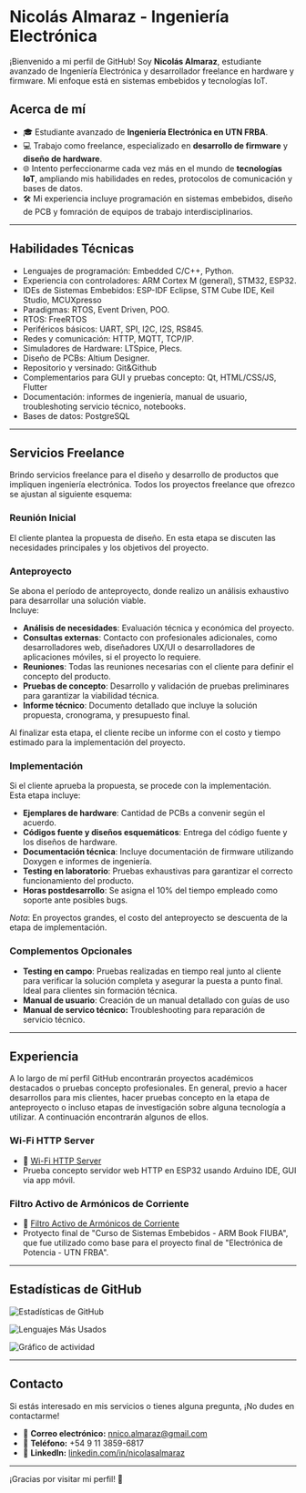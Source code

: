 # Nicolás Almaraz - Ingeniería Electrónica

¡Bienvenido a mi perfil de GitHub!
Soy **Nicolás Almaraz**, estudiante avanzado de Ingeniería Electrónica y desarrollador freelance en hardware y firmware.
Mi enfoque está en sistemas embebidos y tecnologías IoT.

## Acerca de mí

- 🎓 Estudiante avanzado de **Ingeniería Electrónica en UTN FRBA**.
- 💻 Trabajo como freelance, especializado en **desarrollo de firmware** y **diseño de hardware**.
- 🌐 Intento perfeccionarme cada vez más en el mundo de **tecnologías IoT**, ampliando mis habilidades en redes, protocolos de comunicación y bases de datos.
- 🛠️ Mi experiencia incluye programación en sistemas embebidos, diseño de PCB y fomración de equipos de trabajo interdisciplinarios.

---

## Habilidades Técnicas
- Lenguajes de programación: Embedded C/C++, Python.
- Experiencia con controladores: ARM Cortex M (general), STM32, ESP32.
- IDEs de Sistemas Embebidos: ESP-IDF Eclipse, STM Cube IDE, Keil Studio, MCUXpresso
- Paradigmas: RTOS, Event Driven, POO.
- RTOS: FreeRTOS
- Periféricos básicos: UART, SPI, I2C, I2S, RS845.
- Redes y comunicación: HTTP, MQTT, TCP/IP.
- Simuladores de Hardware: LTSpice, Plecs.
- Diseño de PCBs: Altium Designer.
- Repositorio y versinado: Git&Github
- Complementarios para GUI y pruebas concepto: Qt, HTML/CSS/JS, Flutter  
- Documentación: informes de ingeniería, manual de usuario, troubleshoting servicio técnico, notebooks.
- Bases de datos: PostgreSQL
---

## Servicios Freelance

Brindo servicios freelance para el diseño y desarrollo de productos que impliquen ingeniería electrónica.
Todos los proyectos freelance que ofrezco se ajustan al siguiente esquema:

### **Reunión Inicial**
El cliente plantea la propuesta de diseño. En esta etapa se discuten las necesidades principales y los objetivos del proyecto.

### **Anteproyecto**
Se abona el período de anteproyecto, donde realizo un análisis exhaustivo para desarrollar una solución viable.  
Incluye:  
- **Análisis de necesidades**: Evaluación técnica y económica del proyecto.  
- **Consultas externas**: Contacto con profesionales adicionales, como desarrolladores web, diseñadores UX/UI o desarrolladores de aplicaciones móviles, si el proyecto lo requiere.  
- **Reuniones**: Todas las reuniones necesarias con el cliente para definir el concepto del producto.  
- **Pruebas de concepto**: Desarrollo y validación de pruebas preliminares para garantizar la viabilidad técnica.  
- **Informe técnico**: Documento detallado que incluye la solución propuesta, cronograma, y presupuesto final.  

Al finalizar esta etapa, el cliente recibe un informe con el costo y tiempo estimado para la implementación del proyecto.

### **Implementación**
Si el cliente aprueba la propuesta, se procede con la implementación.  
Esta etapa incluye:  
- **Ejemplares de hardware**: Cantidad de PCBs a convenir según el acuerdo.  
- **Códigos fuente y diseños esquemáticos**: Entrega del código fuente y los diseños de hardware.  
- **Documentación técnica**: Incluye documentación de firmware utilizando Doxygen e informes de ingeniería.  
- **Testing en laboratorio**: Pruebas exhaustivas para garantizar el correcto funcionamiento del producto.  
- **Horas postdesarrollo**: Se asigna el 10% del tiempo empleado como soporte ante posibles bugs.  

*Nota*: En proyectos grandes, el costo del anteproyecto se descuenta de la etapa de implementación.

### **Complementos Opcionales**
- **Testing en campo**: Pruebas realizadas en tiempo real junto al cliente para verificar la solución completa y asegurar la puesta a punto final. Ideal para clientes sin formación técnica.  
- **Manual de usuario**: Creación de un manual detallado con guías de uso
- **Manual de servico técnico:** Troubleshooting para reparación de servicio técnico.  

---

## Experiencia
A lo largo de mí perfil GitHub encontrarán proyectos académicos destacados o pruebas concepto profesionales. En general, previo a hacer desarrollos para mis clientes, hacer pruebas concepto en la etapa de anteproyecto o incluso etapas de investigación sobre alguna tecnología a utilizar. A continuación encontrarán algunos de ellos.

### Wi-Fi HTTP Server
- 🔗 [Wi-Fi HTTP Server](https://github.com/NicolasTobiasAlmaraz/wifi_http_server)
- Prueba concepto servidor web HTTP en ESP32 usando Arduino IDE, GUI via app móvil.

### Filtro Activo de Armónicos de Corriente
- 🔗 [Filtro Activo de Armónicos de Corriente](https://github.com/NicolasTobiasAlmaraz/filtro_activo_armonicos_corriente)
- Protyecto final de "Curso de Sistemas Embebidos - ARM Book FIUBA", que fue utilizado como base para el proyecto final de "Electrónica de Potencia - UTN FRBA".

---

## Estadísticas de GitHub

![Estadísticas de GitHub](https://github-readme-stats.vercel.app/api?username=NicolasTobiasAlmaraz&show_icons=true&theme=radical)

![Lenguajes Más Usados](https://github-readme-stats.vercel.app/api/top-langs/?username=NicolasTobiasAlmaraz&layout=compact&theme=radical)

![Gráfico de actividad](https://github-readme-activity-graph.vercel.app/graph?username=NicolasTobiasAlmaraz&theme=radical)

---

## Contacto

Si estás interesado en mis servicios o tienes alguna pregunta, ¡No dudes en contactarme!

- 📧 **Correo electrónico:** [nnico.almaraz@gmail.com](mailto:nnico.almaraz@gmail.com)
- 📱 **Teléfono:** +54 9 11 3859-6817
- 💼 **LinkedIn:** [linkedin.com/in/nicolasalmaraz](https://www.linkedin.com/in/nicolasalmaraz/)

---

¡Gracias por visitar mi perfil! 🚀
